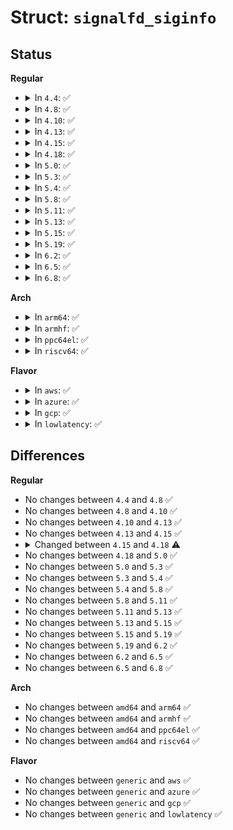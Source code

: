 # Struct: <code>signalfd_siginfo</code>

## Status
<b>Regular</b>
<ul>
<li>
<details>
<summary>In <code>4.4</code>: ✅</summary>

```c
struct signalfd_siginfo {
    __u32 ssi_signo;
    __s32 ssi_errno;
    __s32 ssi_code;
    __u32 ssi_pid;
    __u32 ssi_uid;
    __s32 ssi_fd;
    __u32 ssi_tid;
    __u32 ssi_band;
    __u32 ssi_overrun;
    __u32 ssi_trapno;
    __s32 ssi_status;
    __s32 ssi_int;
    __u64 ssi_ptr;
    __u64 ssi_utime;
    __u64 ssi_stime;
    __u64 ssi_addr;
    __u16 ssi_addr_lsb;
    __u8 __pad[46];
};
```
</details>
</li>
<li>
<details>
<summary>In <code>4.8</code>: ✅</summary>

```c
struct signalfd_siginfo {
    __u32 ssi_signo;
    __s32 ssi_errno;
    __s32 ssi_code;
    __u32 ssi_pid;
    __u32 ssi_uid;
    __s32 ssi_fd;
    __u32 ssi_tid;
    __u32 ssi_band;
    __u32 ssi_overrun;
    __u32 ssi_trapno;
    __s32 ssi_status;
    __s32 ssi_int;
    __u64 ssi_ptr;
    __u64 ssi_utime;
    __u64 ssi_stime;
    __u64 ssi_addr;
    __u16 ssi_addr_lsb;
    __u8 __pad[46];
};
```
</details>
</li>
<li>
<details>
<summary>In <code>4.10</code>: ✅</summary>

```c
struct signalfd_siginfo {
    __u32 ssi_signo;
    __s32 ssi_errno;
    __s32 ssi_code;
    __u32 ssi_pid;
    __u32 ssi_uid;
    __s32 ssi_fd;
    __u32 ssi_tid;
    __u32 ssi_band;
    __u32 ssi_overrun;
    __u32 ssi_trapno;
    __s32 ssi_status;
    __s32 ssi_int;
    __u64 ssi_ptr;
    __u64 ssi_utime;
    __u64 ssi_stime;
    __u64 ssi_addr;
    __u16 ssi_addr_lsb;
    __u8 __pad[46];
};
```
</details>
</li>
<li>
<details>
<summary>In <code>4.13</code>: ✅</summary>

```c
struct signalfd_siginfo {
    __u32 ssi_signo;
    __s32 ssi_errno;
    __s32 ssi_code;
    __u32 ssi_pid;
    __u32 ssi_uid;
    __s32 ssi_fd;
    __u32 ssi_tid;
    __u32 ssi_band;
    __u32 ssi_overrun;
    __u32 ssi_trapno;
    __s32 ssi_status;
    __s32 ssi_int;
    __u64 ssi_ptr;
    __u64 ssi_utime;
    __u64 ssi_stime;
    __u64 ssi_addr;
    __u16 ssi_addr_lsb;
    __u8 __pad[46];
};
```
</details>
</li>
<li>
<details>
<summary>In <code>4.15</code>: ✅</summary>

```c
struct signalfd_siginfo {
    __u32 ssi_signo;
    __s32 ssi_errno;
    __s32 ssi_code;
    __u32 ssi_pid;
    __u32 ssi_uid;
    __s32 ssi_fd;
    __u32 ssi_tid;
    __u32 ssi_band;
    __u32 ssi_overrun;
    __u32 ssi_trapno;
    __s32 ssi_status;
    __s32 ssi_int;
    __u64 ssi_ptr;
    __u64 ssi_utime;
    __u64 ssi_stime;
    __u64 ssi_addr;
    __u16 ssi_addr_lsb;
    __u8 __pad[46];
};
```
</details>
</li>
<li>
<details>
<summary>In <code>4.18</code>: ✅</summary>

```c
struct signalfd_siginfo {
    __u32 ssi_signo;
    __s32 ssi_errno;
    __s32 ssi_code;
    __u32 ssi_pid;
    __u32 ssi_uid;
    __s32 ssi_fd;
    __u32 ssi_tid;
    __u32 ssi_band;
    __u32 ssi_overrun;
    __u32 ssi_trapno;
    __s32 ssi_status;
    __s32 ssi_int;
    __u64 ssi_ptr;
    __u64 ssi_utime;
    __u64 ssi_stime;
    __u64 ssi_addr;
    __u16 ssi_addr_lsb;
    __u16 __pad2;
    __s32 ssi_syscall;
    __u64 ssi_call_addr;
    __u32 ssi_arch;
    __u8 __pad[28];
};
```
</details>
</li>
<li>
<details>
<summary>In <code>5.0</code>: ✅</summary>

```c
struct signalfd_siginfo {
    __u32 ssi_signo;
    __s32 ssi_errno;
    __s32 ssi_code;
    __u32 ssi_pid;
    __u32 ssi_uid;
    __s32 ssi_fd;
    __u32 ssi_tid;
    __u32 ssi_band;
    __u32 ssi_overrun;
    __u32 ssi_trapno;
    __s32 ssi_status;
    __s32 ssi_int;
    __u64 ssi_ptr;
    __u64 ssi_utime;
    __u64 ssi_stime;
    __u64 ssi_addr;
    __u16 ssi_addr_lsb;
    __u16 __pad2;
    __s32 ssi_syscall;
    __u64 ssi_call_addr;
    __u32 ssi_arch;
    __u8 __pad[28];
};
```
</details>
</li>
<li>
<details>
<summary>In <code>5.3</code>: ✅</summary>

```c
struct signalfd_siginfo {
    __u32 ssi_signo;
    __s32 ssi_errno;
    __s32 ssi_code;
    __u32 ssi_pid;
    __u32 ssi_uid;
    __s32 ssi_fd;
    __u32 ssi_tid;
    __u32 ssi_band;
    __u32 ssi_overrun;
    __u32 ssi_trapno;
    __s32 ssi_status;
    __s32 ssi_int;
    __u64 ssi_ptr;
    __u64 ssi_utime;
    __u64 ssi_stime;
    __u64 ssi_addr;
    __u16 ssi_addr_lsb;
    __u16 __pad2;
    __s32 ssi_syscall;
    __u64 ssi_call_addr;
    __u32 ssi_arch;
    __u8 __pad[28];
};
```
</details>
</li>
<li>
<details>
<summary>In <code>5.4</code>: ✅</summary>

```c
struct signalfd_siginfo {
    __u32 ssi_signo;
    __s32 ssi_errno;
    __s32 ssi_code;
    __u32 ssi_pid;
    __u32 ssi_uid;
    __s32 ssi_fd;
    __u32 ssi_tid;
    __u32 ssi_band;
    __u32 ssi_overrun;
    __u32 ssi_trapno;
    __s32 ssi_status;
    __s32 ssi_int;
    __u64 ssi_ptr;
    __u64 ssi_utime;
    __u64 ssi_stime;
    __u64 ssi_addr;
    __u16 ssi_addr_lsb;
    __u16 __pad2;
    __s32 ssi_syscall;
    __u64 ssi_call_addr;
    __u32 ssi_arch;
    __u8 __pad[28];
};
```
</details>
</li>
<li>
<details>
<summary>In <code>5.8</code>: ✅</summary>

```c
struct signalfd_siginfo {
    __u32 ssi_signo;
    __s32 ssi_errno;
    __s32 ssi_code;
    __u32 ssi_pid;
    __u32 ssi_uid;
    __s32 ssi_fd;
    __u32 ssi_tid;
    __u32 ssi_band;
    __u32 ssi_overrun;
    __u32 ssi_trapno;
    __s32 ssi_status;
    __s32 ssi_int;
    __u64 ssi_ptr;
    __u64 ssi_utime;
    __u64 ssi_stime;
    __u64 ssi_addr;
    __u16 ssi_addr_lsb;
    __u16 __pad2;
    __s32 ssi_syscall;
    __u64 ssi_call_addr;
    __u32 ssi_arch;
    __u8 __pad[28];
};
```
</details>
</li>
<li>
<details>
<summary>In <code>5.11</code>: ✅</summary>

```c
struct signalfd_siginfo {
    __u32 ssi_signo;
    __s32 ssi_errno;
    __s32 ssi_code;
    __u32 ssi_pid;
    __u32 ssi_uid;
    __s32 ssi_fd;
    __u32 ssi_tid;
    __u32 ssi_band;
    __u32 ssi_overrun;
    __u32 ssi_trapno;
    __s32 ssi_status;
    __s32 ssi_int;
    __u64 ssi_ptr;
    __u64 ssi_utime;
    __u64 ssi_stime;
    __u64 ssi_addr;
    __u16 ssi_addr_lsb;
    __u16 __pad2;
    __s32 ssi_syscall;
    __u64 ssi_call_addr;
    __u32 ssi_arch;
    __u8 __pad[28];
};
```
</details>
</li>
<li>
<details>
<summary>In <code>5.13</code>: ✅</summary>

```c
struct signalfd_siginfo {
    __u32 ssi_signo;
    __s32 ssi_errno;
    __s32 ssi_code;
    __u32 ssi_pid;
    __u32 ssi_uid;
    __s32 ssi_fd;
    __u32 ssi_tid;
    __u32 ssi_band;
    __u32 ssi_overrun;
    __u32 ssi_trapno;
    __s32 ssi_status;
    __s32 ssi_int;
    __u64 ssi_ptr;
    __u64 ssi_utime;
    __u64 ssi_stime;
    __u64 ssi_addr;
    __u16 ssi_addr_lsb;
    __u16 __pad2;
    __s32 ssi_syscall;
    __u64 ssi_call_addr;
    __u32 ssi_arch;
    __u8 __pad[28];
};
```
</details>
</li>
<li>
<details>
<summary>In <code>5.15</code>: ✅</summary>

```c
struct signalfd_siginfo {
    __u32 ssi_signo;
    __s32 ssi_errno;
    __s32 ssi_code;
    __u32 ssi_pid;
    __u32 ssi_uid;
    __s32 ssi_fd;
    __u32 ssi_tid;
    __u32 ssi_band;
    __u32 ssi_overrun;
    __u32 ssi_trapno;
    __s32 ssi_status;
    __s32 ssi_int;
    __u64 ssi_ptr;
    __u64 ssi_utime;
    __u64 ssi_stime;
    __u64 ssi_addr;
    __u16 ssi_addr_lsb;
    __u16 __pad2;
    __s32 ssi_syscall;
    __u64 ssi_call_addr;
    __u32 ssi_arch;
    __u8 __pad[28];
};
```
</details>
</li>
<li>
<details>
<summary>In <code>5.19</code>: ✅</summary>

```c
struct signalfd_siginfo {
    __u32 ssi_signo;
    __s32 ssi_errno;
    __s32 ssi_code;
    __u32 ssi_pid;
    __u32 ssi_uid;
    __s32 ssi_fd;
    __u32 ssi_tid;
    __u32 ssi_band;
    __u32 ssi_overrun;
    __u32 ssi_trapno;
    __s32 ssi_status;
    __s32 ssi_int;
    __u64 ssi_ptr;
    __u64 ssi_utime;
    __u64 ssi_stime;
    __u64 ssi_addr;
    __u16 ssi_addr_lsb;
    __u16 __pad2;
    __s32 ssi_syscall;
    __u64 ssi_call_addr;
    __u32 ssi_arch;
    __u8 __pad[28];
};
```
</details>
</li>
<li>
<details>
<summary>In <code>6.2</code>: ✅</summary>

```c
struct signalfd_siginfo {
    __u32 ssi_signo;
    __s32 ssi_errno;
    __s32 ssi_code;
    __u32 ssi_pid;
    __u32 ssi_uid;
    __s32 ssi_fd;
    __u32 ssi_tid;
    __u32 ssi_band;
    __u32 ssi_overrun;
    __u32 ssi_trapno;
    __s32 ssi_status;
    __s32 ssi_int;
    __u64 ssi_ptr;
    __u64 ssi_utime;
    __u64 ssi_stime;
    __u64 ssi_addr;
    __u16 ssi_addr_lsb;
    __u16 __pad2;
    __s32 ssi_syscall;
    __u64 ssi_call_addr;
    __u32 ssi_arch;
    __u8 __pad[28];
};
```
</details>
</li>
<li>
<details>
<summary>In <code>6.5</code>: ✅</summary>

```c
struct signalfd_siginfo {
    __u32 ssi_signo;
    __s32 ssi_errno;
    __s32 ssi_code;
    __u32 ssi_pid;
    __u32 ssi_uid;
    __s32 ssi_fd;
    __u32 ssi_tid;
    __u32 ssi_band;
    __u32 ssi_overrun;
    __u32 ssi_trapno;
    __s32 ssi_status;
    __s32 ssi_int;
    __u64 ssi_ptr;
    __u64 ssi_utime;
    __u64 ssi_stime;
    __u64 ssi_addr;
    __u16 ssi_addr_lsb;
    __u16 __pad2;
    __s32 ssi_syscall;
    __u64 ssi_call_addr;
    __u32 ssi_arch;
    __u8 __pad[28];
};
```
</details>
</li>
<li>
<details>
<summary>In <code>6.8</code>: ✅</summary>

```c
struct signalfd_siginfo {
    __u32 ssi_signo;
    __s32 ssi_errno;
    __s32 ssi_code;
    __u32 ssi_pid;
    __u32 ssi_uid;
    __s32 ssi_fd;
    __u32 ssi_tid;
    __u32 ssi_band;
    __u32 ssi_overrun;
    __u32 ssi_trapno;
    __s32 ssi_status;
    __s32 ssi_int;
    __u64 ssi_ptr;
    __u64 ssi_utime;
    __u64 ssi_stime;
    __u64 ssi_addr;
    __u16 ssi_addr_lsb;
    __u16 __pad2;
    __s32 ssi_syscall;
    __u64 ssi_call_addr;
    __u32 ssi_arch;
    __u8 __pad[28];
};
```
</details>
</li>
</ul>
<b>Arch</b>
<ul>
<li>
<details>
<summary>In <code>arm64</code>: ✅</summary>

```c
struct signalfd_siginfo {
    __u32 ssi_signo;
    __s32 ssi_errno;
    __s32 ssi_code;
    __u32 ssi_pid;
    __u32 ssi_uid;
    __s32 ssi_fd;
    __u32 ssi_tid;
    __u32 ssi_band;
    __u32 ssi_overrun;
    __u32 ssi_trapno;
    __s32 ssi_status;
    __s32 ssi_int;
    __u64 ssi_ptr;
    __u64 ssi_utime;
    __u64 ssi_stime;
    __u64 ssi_addr;
    __u16 ssi_addr_lsb;
    __u16 __pad2;
    __s32 ssi_syscall;
    __u64 ssi_call_addr;
    __u32 ssi_arch;
    __u8 __pad[28];
};
```
</details>
</li>
<li>
<details>
<summary>In <code>armhf</code>: ✅</summary>

```c
struct signalfd_siginfo {
    __u32 ssi_signo;
    __s32 ssi_errno;
    __s32 ssi_code;
    __u32 ssi_pid;
    __u32 ssi_uid;
    __s32 ssi_fd;
    __u32 ssi_tid;
    __u32 ssi_band;
    __u32 ssi_overrun;
    __u32 ssi_trapno;
    __s32 ssi_status;
    __s32 ssi_int;
    __u64 ssi_ptr;
    __u64 ssi_utime;
    __u64 ssi_stime;
    __u64 ssi_addr;
    __u16 ssi_addr_lsb;
    __u16 __pad2;
    __s32 ssi_syscall;
    __u64 ssi_call_addr;
    __u32 ssi_arch;
    __u8 __pad[28];
};
```
</details>
</li>
<li>
<details>
<summary>In <code>ppc64el</code>: ✅</summary>

```c
struct signalfd_siginfo {
    __u32 ssi_signo;
    __s32 ssi_errno;
    __s32 ssi_code;
    __u32 ssi_pid;
    __u32 ssi_uid;
    __s32 ssi_fd;
    __u32 ssi_tid;
    __u32 ssi_band;
    __u32 ssi_overrun;
    __u32 ssi_trapno;
    __s32 ssi_status;
    __s32 ssi_int;
    __u64 ssi_ptr;
    __u64 ssi_utime;
    __u64 ssi_stime;
    __u64 ssi_addr;
    __u16 ssi_addr_lsb;
    __u16 __pad2;
    __s32 ssi_syscall;
    __u64 ssi_call_addr;
    __u32 ssi_arch;
    __u8 __pad[28];
};
```
</details>
</li>
<li>
<details>
<summary>In <code>riscv64</code>: ✅</summary>

```c
struct signalfd_siginfo {
    __u32 ssi_signo;
    __s32 ssi_errno;
    __s32 ssi_code;
    __u32 ssi_pid;
    __u32 ssi_uid;
    __s32 ssi_fd;
    __u32 ssi_tid;
    __u32 ssi_band;
    __u32 ssi_overrun;
    __u32 ssi_trapno;
    __s32 ssi_status;
    __s32 ssi_int;
    __u64 ssi_ptr;
    __u64 ssi_utime;
    __u64 ssi_stime;
    __u64 ssi_addr;
    __u16 ssi_addr_lsb;
    __u16 __pad2;
    __s32 ssi_syscall;
    __u64 ssi_call_addr;
    __u32 ssi_arch;
    __u8 __pad[28];
};
```
</details>
</li>
</ul>
<b>Flavor</b>
<ul>
<li>
<details>
<summary>In <code>aws</code>: ✅</summary>

```c
struct signalfd_siginfo {
    __u32 ssi_signo;
    __s32 ssi_errno;
    __s32 ssi_code;
    __u32 ssi_pid;
    __u32 ssi_uid;
    __s32 ssi_fd;
    __u32 ssi_tid;
    __u32 ssi_band;
    __u32 ssi_overrun;
    __u32 ssi_trapno;
    __s32 ssi_status;
    __s32 ssi_int;
    __u64 ssi_ptr;
    __u64 ssi_utime;
    __u64 ssi_stime;
    __u64 ssi_addr;
    __u16 ssi_addr_lsb;
    __u16 __pad2;
    __s32 ssi_syscall;
    __u64 ssi_call_addr;
    __u32 ssi_arch;
    __u8 __pad[28];
};
```
</details>
</li>
<li>
<details>
<summary>In <code>azure</code>: ✅</summary>

```c
struct signalfd_siginfo {
    __u32 ssi_signo;
    __s32 ssi_errno;
    __s32 ssi_code;
    __u32 ssi_pid;
    __u32 ssi_uid;
    __s32 ssi_fd;
    __u32 ssi_tid;
    __u32 ssi_band;
    __u32 ssi_overrun;
    __u32 ssi_trapno;
    __s32 ssi_status;
    __s32 ssi_int;
    __u64 ssi_ptr;
    __u64 ssi_utime;
    __u64 ssi_stime;
    __u64 ssi_addr;
    __u16 ssi_addr_lsb;
    __u16 __pad2;
    __s32 ssi_syscall;
    __u64 ssi_call_addr;
    __u32 ssi_arch;
    __u8 __pad[28];
};
```
</details>
</li>
<li>
<details>
<summary>In <code>gcp</code>: ✅</summary>

```c
struct signalfd_siginfo {
    __u32 ssi_signo;
    __s32 ssi_errno;
    __s32 ssi_code;
    __u32 ssi_pid;
    __u32 ssi_uid;
    __s32 ssi_fd;
    __u32 ssi_tid;
    __u32 ssi_band;
    __u32 ssi_overrun;
    __u32 ssi_trapno;
    __s32 ssi_status;
    __s32 ssi_int;
    __u64 ssi_ptr;
    __u64 ssi_utime;
    __u64 ssi_stime;
    __u64 ssi_addr;
    __u16 ssi_addr_lsb;
    __u16 __pad2;
    __s32 ssi_syscall;
    __u64 ssi_call_addr;
    __u32 ssi_arch;
    __u8 __pad[28];
};
```
</details>
</li>
<li>
<details>
<summary>In <code>lowlatency</code>: ✅</summary>

```c
struct signalfd_siginfo {
    __u32 ssi_signo;
    __s32 ssi_errno;
    __s32 ssi_code;
    __u32 ssi_pid;
    __u32 ssi_uid;
    __s32 ssi_fd;
    __u32 ssi_tid;
    __u32 ssi_band;
    __u32 ssi_overrun;
    __u32 ssi_trapno;
    __s32 ssi_status;
    __s32 ssi_int;
    __u64 ssi_ptr;
    __u64 ssi_utime;
    __u64 ssi_stime;
    __u64 ssi_addr;
    __u16 ssi_addr_lsb;
    __u16 __pad2;
    __s32 ssi_syscall;
    __u64 ssi_call_addr;
    __u32 ssi_arch;
    __u8 __pad[28];
};
```
</details>
</li>
</ul>

## Differences
<b>Regular</b>
<ul>
<li>
No changes between <code>4.4</code> and <code>4.8</code> ✅
</li>
<li>
No changes between <code>4.8</code> and <code>4.10</code> ✅
</li>
<li>
No changes between <code>4.10</code> and <code>4.13</code> ✅
</li>
<li>
No changes between <code>4.13</code> and <code>4.15</code> ✅
</li>
<li>
<details>
<summary>Changed between <code>4.15</code> and <code>4.18</code> ⚠️</summary>
<ul>
<li>
<b>Field added. </b>
<code>__u16 __pad2</code>
</li>
<li>
<b>Field added. </b>
<code>__s32 ssi_syscall</code>
</li>
<li>
<b>Field added. </b>
<code>__u64 ssi_call_addr</code>
</li>
<li>
<b>Field added. </b>
<code>__u32 ssi_arch</code>
</li>
<li>
<b>Field type changed. </b>
<code>__u8 __pad[46]</code> ➡️ <code>__u8 __pad[28]</code>
</li>
</ul>
</details>
</li>
<li>
No changes between <code>4.18</code> and <code>5.0</code> ✅
</li>
<li>
No changes between <code>5.0</code> and <code>5.3</code> ✅
</li>
<li>
No changes between <code>5.3</code> and <code>5.4</code> ✅
</li>
<li>
No changes between <code>5.4</code> and <code>5.8</code> ✅
</li>
<li>
No changes between <code>5.8</code> and <code>5.11</code> ✅
</li>
<li>
No changes between <code>5.11</code> and <code>5.13</code> ✅
</li>
<li>
No changes between <code>5.13</code> and <code>5.15</code> ✅
</li>
<li>
No changes between <code>5.15</code> and <code>5.19</code> ✅
</li>
<li>
No changes between <code>5.19</code> and <code>6.2</code> ✅
</li>
<li>
No changes between <code>6.2</code> and <code>6.5</code> ✅
</li>
<li>
No changes between <code>6.5</code> and <code>6.8</code> ✅
</li>
</ul>
<b>Arch</b>
<ul>
<li>
No changes between <code>amd64</code> and <code>arm64</code> ✅
</li>
<li>
No changes between <code>amd64</code> and <code>armhf</code> ✅
</li>
<li>
No changes between <code>amd64</code> and <code>ppc64el</code> ✅
</li>
<li>
No changes between <code>amd64</code> and <code>riscv64</code> ✅
</li>
</ul>
<b>Flavor</b>
<ul>
<li>
No changes between <code>generic</code> and <code>aws</code> ✅
</li>
<li>
No changes between <code>generic</code> and <code>azure</code> ✅
</li>
<li>
No changes between <code>generic</code> and <code>gcp</code> ✅
</li>
<li>
No changes between <code>generic</code> and <code>lowlatency</code> ✅
</li>
</ul>
